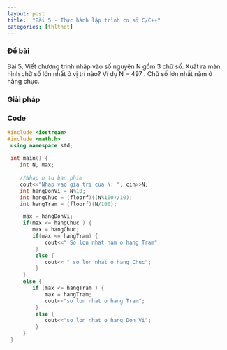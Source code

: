 ```yaml
---
layout: post
title:  "Bài 5 - Thực hành lập trình cơ sở C/C++"
categories: [thlthdt]
---
```

### Đề bài

Bài 5, Viết chương trình nhập vào số nguyên N gồm 3 chữ số. Xuất ra màn hình chữ số lớn nhất ở vị trí nào?
Ví dụ N = 497 . Chữ số lớn nhất nằm ở hàng chục.

### Giải pháp


### Code
```c++
#include <iostream>
#include <math.h>
 using namespace std;
 
 int main() {
 	int N, max;
 	
 	//Nhap n tu ban phim
 	cout<<"Nhap vao gia tri cua N: "; cin>>N;
 	int hangDonVi = N%10;
	int hangChuc = (floorf)((N%100)/10);
	int hangTram = (floorf)(N/100);  

	 max = hangDonVi;
	 if(max <= hangChuc ) {
	 	max = hangChuc;
	 	if(max <= hangTram) {
	 		cout<<" So lon nhat nam o hang Tram";
		 }
		 else {
		 	cout<< " so lon nhat o hang Chuc";
		 }
	 }
	 else {
	 	if (max <= hangTram ) {
	 		max = hangTram;
	 		cout<<"so lon nhat o hang Tram";
		 }
		 else {
		 	cout<<"so lon nhat o hang Don Vi";
		 }
	 }
 }

```

